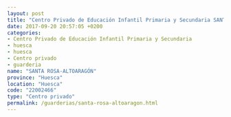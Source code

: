 ```yaml
---
layout: post
title: "Centro Privado de Educación Infantil Primaria y Secundaria SANTA ROSA-ALTOARAGÓN"
date: 2017-09-20 20:57:05 +0200
categories:
- Centro Privado de Educación Infantil Primaria y Secundaria
- huesca
- huesca
- Centro privado
- guarderia
name: "SANTA ROSA-ALTOARAGÓN"
province: "Huesca"
location: "Huesca"
code: "22002466"
type: "Centro privado"
permalink: /guarderias/santa-rosa-altoaragon.html
---
```

